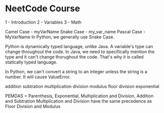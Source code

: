 NeetCode Course
====================
1 - Introduction
2 - Variables
3 - Math

Camel Case - myVarName
Snake Case - my_var_name
Pascal Case - MyVarName
In Python, we generally use Snake Case.

Python is dynamically typed language, unlike Java. 
A variable's type can change throughout the code. 
In Java, we need to specifically mention the type and it can't change thorughout the code. That's why it is called statically typed language.

In Python, we can't convert a string to an integer unless the string is a number.
It will cause ValueError.



addition
subtration
multiplication
division
modulus
floor division
exponential

PEMDAS = Parenthesis, Exponential, Multiplication and Division, Addition and Subtration
Multiplication and Division have the same precedence as Floor Division and Modulus